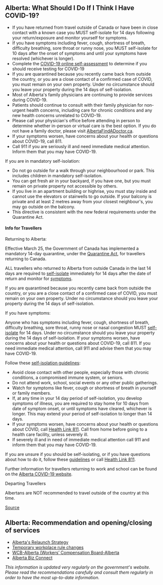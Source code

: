 ## Alberta: What Should I Do If I Think I Have COVID-19?

- If you have returned from travel outside of Canada or have been in close contact with a known case you MUST self-isolate for 14 days following your return/exposure and monitor yourself for symptoms.
- If you have symptoms including fever, cough, shortness of breath, difficulty breathing, sore throat or runny nose, you MUST self-isolate for 10 days after the onset of symptoms and until your symptoms have resolved (whichever is longer).
- Complete the [COVID-19 online self-assessment](https://myhealth.alberta.ca/Journey/COVID-19/Pages/COVID-Self-Assessment.aspx) to determine if you should receive testing for COVID-19
- If you are quarantined because you recently came back from outside the country, or you are a close contact of a confirmed case of COVID, you must remain on your own property. Under no circumstance should you leave your property during the 14 days of self-isolation.
- Most of Alberta's family physicians are continuing to provide services during COVID-19.
- Patients should continue to consult with their family physician for non-urgent health concerns, including care for chronic conditions and any new health concerns unrelated to COVID-19.
- Please call your physician's office before attending in person to determine whether in-person or virtual care is the best option. If you do not have a family doctor, please visit [AlbertaFindADoctor.ca](https://albertafindadoctor.ca/).
- If your symptoms worsen, have concerns about your health or questions about COVID-19, call 811.
- Call 911 if you are seriously ill and need immediate medical attention. Inform them that you may have COVID-19.

If you are in mandatory self-isolation:

- Do not go outside for a walk through your neighbourhood or park. This includes children in mandatory self-isolation.
- You can get fresh air in your backyard, if you have one, but you must remain on private property not accessible by others.
- If you live in an apartment building or highrise, you must stay inside and cannot use the elevators or stairwells to go outside. If your balcony is private and at least 2 metres away from your closest neighbour's, you may go outside on the balcony.
- This directive is consistent with the new federal requirements under the Quarantine Act.

#### Info for Travellers

Returning to Alberta:

Effective March 25, the Government of Canada has implemented a mandatory 14-day quarantine, under the [Quarantine Act](https://laws-lois.justice.gc.ca/eng/acts/q-1.1/page-1.html), for travellers returning to Canada.

ALL travellers who returned to Alberta from outside Canada in the last 14 days are required to [self-isolate](https://www.alberta.ca/isolation.aspx) immediately for 14 days after the date of return and monitor for [symptoms](https://www.albertahealthservices.ca/topics/Page16997.aspx#sign).

If you are quarantined because you recently came back from outside the country, or you are a close contact of a confirmed case of COVID, you must remain on your own property. Under no circumstance should you leave your property during the 14 days of self-isolation.

If you have symptoms:

Anyone who has symptoms including fever, cough, shortness of breath, difficulty breathing, sore throat, runny nose or nasal congestion MUST [self-isolate](https://www.alberta.ca/isolation.aspx) for 14 days. Under no circumstance should you leave your property during the 14 days of self-isolation. If your symptoms worsen, have concerns about your health or questions about COVID-19, call 811. If you need immediate medical attention, call 911 and advise them that you may have COVID-19.

Follow these [self-isolation guidelines](https://www.alberta.ca/isolation.aspx):

- Avoid close contact with other people, especially those with chronic conditions, a compromised immune system, or seniors.
- Do not attend work, school, social events or any other public gatherings.
- Watch for symptoms like fever, cough or shortness of breath in yourself or family members.
- If, at any time in your 14 day period of self-isolation, you develop symptoms of illness, you are required to stay home for 10 days from date of symptom onset, or until symptoms have cleared, whichever is longer. This may extend your period of self-isolation to longer than 14 days.
- If your symptoms worsen, have concerns about your health or questions about COVID, call [Health Link 811](https://www.albertahealthservices.ca/info/Page12630.aspx). Call from home before going to a health care facility, unless severely ill.
- If severely ill and in need of immediate medical attention call 911 and inform them that you may have COVID-19.

If you are unsure if you should be self-isolating, or if you have questions about how to do it, follow these [guidelines](https://www.alberta.ca/isolation.aspx) or call [Health Link 811](https://www.albertahealthservices.ca/info/Page12630.aspx).

Further information for travellers returning to work and school can be found on the [Alberta COVID-19 website](https://www.alberta.ca/coronavirus-info-for-albertans.aspx#p22780s6).

Departing Travellers

Albertans are NOT recommended to travel outside of the country at this time.

[Source](https://www.albertahealthservices.ca/topics/Page16997.aspx)

## Alberta: Recommendation and opening/closing of services

- [Alberta's Relaunch Strategy](https://www.alberta.ca/alberta-relaunch-strategy.aspx)
- [Temporary workplace rule changes](https://www.alberta.ca/temporary-workplace-rule-changes.aspx)
- [WCB-Alberta (Workers’ Compensation Board-Alberta](https://www.wcb.ab.ca/about-wcb/news-and-announcements/COVID-19.html)
- [Alberta Biz Connect](https://www.alberta.ca/biz-connect.aspx)

_This information is updated very regularly on the government's website. Please read the recommendations carefully and consult them regularly in order to have the most up-to-date information._
